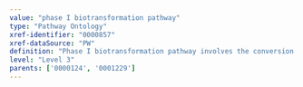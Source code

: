 ```yaml
---
value: "phase I biotransformation pathway"
type: "Pathway Ontology"
xref-identifier: "0000857"
xref-dataSource: "PW"
definition: "Phase I biotransformation pathway involves the conversion of exogenous substances to more polar metabolites. Members of the cytochrome P450 superfamily and to a lesser extent, flavin containing monooxygenases mediate the reactions."
level: "Level 3"
parents: ['0000124', '0001229']
---
```

